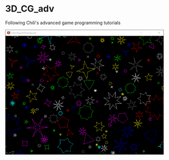 # 3D_CG_adv
Following Chili's advanced game programming tutorials

![Starfield demo](starfield_.gif)
